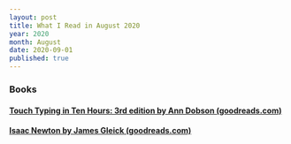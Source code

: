 ```yaml
---
layout: post
title: What I Read in August 2020
year: 2020
month: August
date: 2020-09-01
published: true
---
```


### Books

#### [Touch Typing in Ten Hours: 3rd edition by Ann Dobson (goodreads.com)](https://www.goodreads.com/book/show/6445976)

#### [Isaac Newton by James Gleick (goodreads.com)](https://www.goodreads.com/book/show/17098)